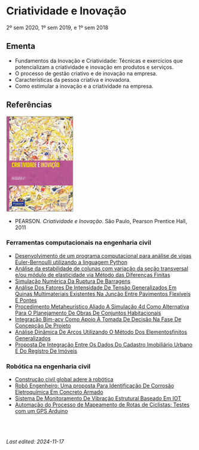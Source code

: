 # Criatividade e Inovação

2º sem 2020, 1º sem 2019, e 1º sem 2018

## Ementa

- Fundamentos da Inovação e Criatividade: Técnicas e exercícios que potencializam a criatividade e inovação em produtos e serviços.
- O processo de gestão criativo e de inovação na empresa. 
- Características da pessoa criativa e inovadora. 
- Como estimular a inovação e a criatividade na empresa.

## Referências

![](img/ideias.jpg)

- PEARSON. *Criatividade e Inovação*. São Paulo, Pearson Prentice Hall, 2011

### Ferramentas computacionais na engenharia civil

- [Desenvolvimento de um programa computacional para análise de vigas Euler-Bernoulli utilizando a linguagem Python](https://periodicos.ifpb.edu.br/index.php/principia/article/download/1271/809)
- [Análise da estabilidade de colunas com variação da seção transversal e/ou módulo de elasticidade via Método das Diferenças Finitas](https://periodicos.ifpb.edu.br/index.php/principia/article/download/2779/1114)
- [Simulação Numérica Da Ruptura De Barragens](https://acervodigital.ufpr.br/bitstream/handle/1884/40986/R%20-%20D%20-%20VALMEI%20ABREU%20JUNIOR.pdf)
- [Análise Dos Fatores De Intensidade De Tensão Generalizados Em Quinas Multimateriais Existentes Na Junção Entre Pavimentos Flexíveis E Pontes](https://acervodigital.ufpr.br/bitstream/handle/1884/62105/R%20-%20D%20-%20FILIPE%20FARIA%20FORNAZARI.pdf)
- [Procedimento Metaheurístico Aliado A Simulação 4d Como Alternativa Para O Planejamento De Obras De Conjuntos Habitacionais](https://acervodigital.ufpr.br/bitstream/handle/1884/63222/R%20-%20D%20-%20PEDRO%20HENRIQUE%20PINTO%20BEZERRA.pdf)
- [Integração Bim-acv Como Apoio À Tomada De Decisão Na Fase De Concepção De Projeto](https://www.acervodigital.ufpr.br/bitstream/handle/1884/62546/R%20-%20D%20-%20JULIANNA%20CRIPPA.pdf)
- [Análise Dinâmica De Arcos Utilizando O Método Dos Elementosfinitos Generalizados](https://acervodigital.ufpr.br/bitstream/handle/1884/61417/R%20-%20D%20-%20RAMON%20MACEDO%20CORREA.pdf)
- [Proposta De Integração Entre Os Dados Do Cadastro Imobiliário Urbano E Do Registro De Imóveis](https://acervodigital.ufpr.br/bitstream/handle/1884/53261/R%20-%20D%20-%20CAIO%20DOS%20ANJOS%20PAIVA.pdf)

### Robótica na engenharia civil

- [Construção civil global adere à robótica](https://www.cimentoitambe.com.br/massa-cinzenta/construcao-civil-global-adere-a-robotica/)
- [Robô Engenheiro: Uma proposta Para Identificação De Corrosão Eletroquímica Em Concreto Armado](http://sistemaolimpo.org/midias/uploads/986f31d9c67c1a5075a2f67df97ff4cc.pdf)
- [Sistema De Monitoramento De Vibração Estrutural Baseado Em IOT](http://lyceumonline.usf.edu.br/salavirtual/documentos/3100.pdf)
- [Automação do Processo de Mapeamento de Rotas de Ciclistas: Testes com um GPS Arduino](https://www.researchgate.net/publication/333351193_Automacao_do_Processo_de_Mapeamento_de_Rotas_de_Ciclistas_Testes_com_um_GPS_Arduino)


<br><br><br>*Last edited: 2024-11-17*




